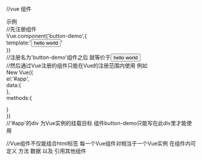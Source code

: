 //vue 组件  

示例  
//先注册组件  
Vue.component('button-demo',{  
  template:'<button>hello world</button>'  
})  
//注册名为'button-demo'组件之后 <button-demo></button-demo>就等价于<button>hello world</button>  
//然后通过Vue注册的组件只能在Vue的注册范围内使用 例如  
New Vue({  
  el:'#app',  
  data:{  
  },  
  methods:{  
  
  }  
})  
//'#app'的div 为Vue实例的挂载目标 组件button-demo只能写在此div里才能使用  
<div id='app'>  
  <button-demo></button-demo>  
</div>  
  
//Vue组件不仅能组合html标签 每一个Vue组件对相当于一个Vue实例 在组件内可定义 方法 数据 以及 引用其他组件  
